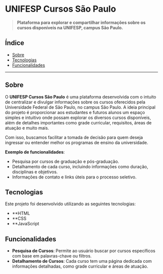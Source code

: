 # **UNIFESP Cursos São Paulo**

> **Plataforma para explorar e compartilhar informações sobre os cursos disponíveis na UNIFESP, campus São Paulo.**


## **Índice**
- [Sobre](#sobre)
- [Tecnologias](#tecnologias)
- [Funcionalidades](#funcionalidades)


---

## **Sobre**

O **UNIFESP Cursos São Paulo** é uma plataforma desenvolvida com o intuito de centralizar e divulgar informações sobre os cursos oferecidos pela Universidade Federal de São Paulo, no campus São Paulo. A ideia principal do projeto é proporcionar aos estudantes e futuros alunos um espaço simples e intuitivo onde possam explorar os diversos cursos disponíveis, além de detalhes importantes como grade curricular, requisitos, áreas de atuação e muito mais.

Com isso, buscamos facilitar a tomada de decisão para quem deseja ingressar ou entender melhor os programas de ensino da universidade.

**Exemplo de funcionalidades**:
- Pesquisa por cursos de graduação e pós-graduação.
- Detalhamento de cada curso, incluindo informações como duração, disciplinas e objetivos.
- Informações de contato e links úteis para o processo seletivo.

## **Tecnologias**

Este projeto foi desenvolvido utilizando as seguintes tecnologias:
- **HTML
- **CSS
- **JavaScript

## **Funcionalidades**

- **Pesquisa de Cursos**: Permite ao usuário buscar por cursos específicos com base em palavras-chave ou filtros.
- **Detalhamento de Cursos**: Cada curso tem uma página dedicada com informações detalhadas, como grade curricular e áreas de atuação.

